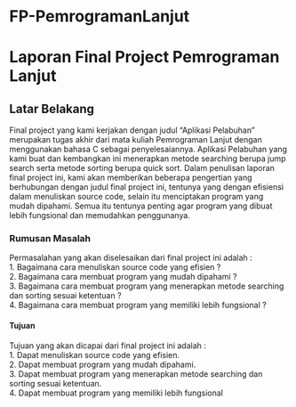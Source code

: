 # FP-PemrogramanLanjut
<h1>Laporan Final Project Pemrograman Lanjut</h1>

<h2>Latar Belakang</h2>
<p>
Final project yang kami kerjakan dengan judul “Aplikasi Pelabuhan” merupakan tugas akhir dari mata kuliah Pemrograman Lanjut dengan menggunakan bahasa C sebagai penyelesaiannya. Aplikasi Pelabuhan yang kami buat dan kembangkan ini menerapkan metode searching berupa jump search serta metode sorting berupa quick sort. Dalam penulisan laporan final project ini, kami akan memberikan beberapa pengertian yang berhubungan dengan judul final project ini, tentunya yang dengan efisiensi dalam menuliskan source code, selain itu menciptakan program yang mudah dipahami. Semua itu tentunya penting agar program yang dibuat lebih fungsional dan memudahkan penggunanya. 
</p>

<h3>Rumusan Masalah</h3>
<p>
Permasalahan yang akan diselesaikan dari final project ini adalah :
<br/>
 1.	Bagaimana cara menuliskan source code yang efisien ?
<br/>
 2.	Bagaimana cara membuat program yang mudah dipahami ?
<br/>
 3.	Bagaimana cara membuat program yang menerapkan metode searching dan sorting sesuai ketentuan ?
<br/>
 4.	Bagaimana cara membuat program yang memiliki lebih fungsional ?
</p>

<h4>Tujuan</h4>
<p>
Tujuan yang akan dicapai dari final project ini adalah :	
<br/>
 1.	Dapat menuliskan source code yang efisien.
<br/>
 2.	Dapat membuat program yang mudah dipahami.
<br/>
 3.	Dapat membuat program yang menerapkan metode searching dan sorting sesuai ketentuan.
<br/>
 4.	Dapat membuat program yang memiliki lebih fungsional
</p>
